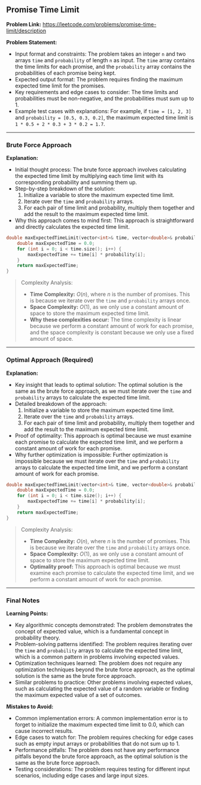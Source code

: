 ## Promise Time Limit

**Problem Link:** https://leetcode.com/problems/promise-time-limit/description

**Problem Statement:**
- Input format and constraints: The problem takes an integer `n` and two arrays `time` and `probability` of length `n` as input. The `time` array contains the time limits for each promise, and the `probability` array contains the probabilities of each promise being kept.
- Expected output format: The problem requires finding the maximum expected time limit for the promises.
- Key requirements and edge cases to consider: The time limits and probabilities must be non-negative, and the probabilities must sum up to 1.
- Example test cases with explanations: For example, if `time = [1, 2, 3]` and `probability = [0.5, 0.3, 0.2]`, the maximum expected time limit is `1 * 0.5 + 2 * 0.3 + 3 * 0.2 = 1.7`.

---

### Brute Force Approach

**Explanation:**
- Initial thought process: The brute force approach involves calculating the expected time limit by multiplying each time limit with its corresponding probability and summing them up.
- Step-by-step breakdown of the solution:
  1. Initialize a variable to store the maximum expected time limit.
  2. Iterate over the `time` and `probability` arrays.
  3. For each pair of time limit and probability, multiply them together and add the result to the maximum expected time limit.
- Why this approach comes to mind first: This approach is straightforward and directly calculates the expected time limit.

```cpp
double maxExpectedTimeLimit(vector<int>& time, vector<double>& probability) {
    double maxExpectedTime = 0.0;
    for (int i = 0; i < time.size(); i++) {
        maxExpectedTime += time[i] * probability[i];
    }
    return maxExpectedTime;
}
```

> Complexity Analysis:
> - **Time Complexity:** $O(n)$, where $n$ is the number of promises. This is because we iterate over the `time` and `probability` arrays once.
> - **Space Complexity:** $O(1)$, as we only use a constant amount of space to store the maximum expected time limit.
> - **Why these complexities occur:** The time complexity is linear because we perform a constant amount of work for each promise, and the space complexity is constant because we only use a fixed amount of space.

---

### Optimal Approach (Required)

**Explanation:**
- Key insight that leads to optimal solution: The optimal solution is the same as the brute force approach, as we must iterate over the `time` and `probability` arrays to calculate the expected time limit.
- Detailed breakdown of the approach:
  1. Initialize a variable to store the maximum expected time limit.
  2. Iterate over the `time` and `probability` arrays.
  3. For each pair of time limit and probability, multiply them together and add the result to the maximum expected time limit.
- Proof of optimality: This approach is optimal because we must examine each promise to calculate the expected time limit, and we perform a constant amount of work for each promise.
- Why further optimization is impossible: Further optimization is impossible because we must iterate over the `time` and `probability` arrays to calculate the expected time limit, and we perform a constant amount of work for each promise.

```cpp
double maxExpectedTimeLimit(vector<int>& time, vector<double>& probability) {
    double maxExpectedTime = 0.0;
    for (int i = 0; i < time.size(); i++) {
        maxExpectedTime += time[i] * probability[i];
    }
    return maxExpectedTime;
}
```

> Complexity Analysis:
> - **Time Complexity:** $O(n)$, where $n$ is the number of promises. This is because we iterate over the `time` and `probability` arrays once.
> - **Space Complexity:** $O(1)$, as we only use a constant amount of space to store the maximum expected time limit.
> - **Optimality proof:** This approach is optimal because we must examine each promise to calculate the expected time limit, and we perform a constant amount of work for each promise.

---

### Final Notes

**Learning Points:**
- Key algorithmic concepts demonstrated: The problem demonstrates the concept of expected value, which is a fundamental concept in probability theory.
- Problem-solving patterns identified: The problem requires iterating over the `time` and `probability` arrays to calculate the expected time limit, which is a common pattern in problems involving expected values.
- Optimization techniques learned: The problem does not require any optimization techniques beyond the brute force approach, as the optimal solution is the same as the brute force approach.
- Similar problems to practice: Other problems involving expected values, such as calculating the expected value of a random variable or finding the maximum expected value of a set of outcomes.

**Mistakes to Avoid:**
- Common implementation errors: A common implementation error is to forget to initialize the maximum expected time limit to 0.0, which can cause incorrect results.
- Edge cases to watch for: The problem requires checking for edge cases such as empty input arrays or probabilities that do not sum up to 1.
- Performance pitfalls: The problem does not have any performance pitfalls beyond the brute force approach, as the optimal solution is the same as the brute force approach.
- Testing considerations: The problem requires testing for different input scenarios, including edge cases and large input sizes.